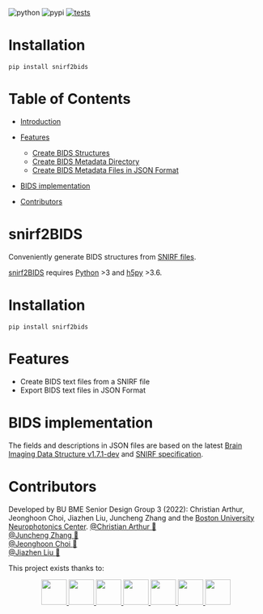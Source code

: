 ![python](https://img.shields.io/pypi/pyversions/snirf2bids?color=green)
![pypi](https://img.shields.io/pypi/v/snirf2bids?color=blue)
[![tests](https://github.com/BUNPC/snirf2bids/actions/workflows/test.yml/badge.svg)](https://github.com/BUNPC/snirf2bids/actions/workflows/test.yml)

# Installation

`pip install snirf2bids`

# Table of Contents
- [Introduction](#snirf2bids)
- [Features](#features)
  - [Create BIDS Structures](#create-bids-compliant-structures)
  - [Create BIDS Metadata Directory](#create-bids-compliant-metadata-directory)
  - [Create BIDS Metadata Files in JSON Format](#create-bids-compliant-metadata-files-in-json-format)

- [BIDS implementation](#bids-implementation)
- [Contributors](#contributors)

# snirf2BIDS
Conveniently generate BIDS structures from [SNIRF files](https://github.com/fnirs/snirf).  

[snirf2BIDS](https://pypi.org/project/snirf2bids/) requires [Python](https://www.python.org/downloads/) >3 and [h5py](https://www.h5py.org/) >3.6.

# Installation

`pip install snirf2bids`

# Features
- Create BIDS text files from a SNIRF file
- Export BIDS text files in JSON Format

# BIDS implementation

The fields and descriptions in JSON files are based on the latest [Brain Imaging Data Structure v1.7.1-dev](https://bids-specification--802.org.readthedocs.build/en/stable/04-modality-specific-files/11-functional-near-infrared-spectroscopy.html#channels-description-_channelstsv) 
and [SNIRF specification](https://github.com/fNIRS/snirf).

# Contributors

Developed by BU BME Senior Design Group 3 (2022): Christian Arthur, Jeonghoon Choi, Jiazhen Liu, Juncheng Zhang and the [Boston University Neurophotonics Center](https://github.com/BUNPC).
[@Christian Arthur :melon:](https://github.com/chrsthur)<br>
[@Juncheng Zhang :tangerine:](https://github.com/andyzjc)<br>
[@Jeonghoon Choi :pineapple:](https://github.com/jeonghoonchoi)<br>
[@Jiazhen Liu :grapes:](https://github.com/ELISALJZ)<br>

This project exists thanks to: <br>
<center class= "half">
<a href="https://github.com/sstucker">
<img src="https://github.com/sstucker.png" width="50" height="50">
</a>

<a href="https://github.com/rob-luke">
<img src="https://github.com/rob-luke.png" width="50" height="50">
</a>

<a href="https://github.com/chrsthur">
<img src="https://github.com/chrsthur.png" width="50" height="50">
</a>

<a href="https://github.com/andyzjc">
<img src="https://github.com/andyzjc.png" width="50" height="50">
</a>

<a href="https://github.com/jeonghoonchoi">
<img src="https://github.com/jeonghoonchoi.png" width="50" height="50">
</a>

<a href="https://github.com/ELISALJZ">
<img src="https://github.com/ELISALJZ.png" width="50" height="50">
</a>
  
<a href="https://github.com/dboas">
<img src="https://github.com/dboas.png" width="50" height="50">
</a>
                                                     </center>

